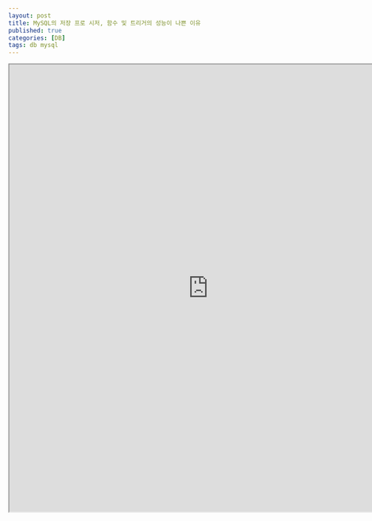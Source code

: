 ```yaml
---
layout: post
title: MySQL의 저장 프로 시저, 함수 및 트리거의 성능이 나쁜 이유
published: true
categories: [DB]
tags: db mysql
---
```

<iframe width="800" height="900" src="https://docs.google.com/document/d/e/2PACX-1vTwSqsUZ_jwmTAZB-zOg_nzkEDBIOaPgvbLkC_jAjGzs5h4JhMbc6c_bUK1sIJCkYIG2jW1fos0i5iI/pub?embedded=true"></iframe>   
   